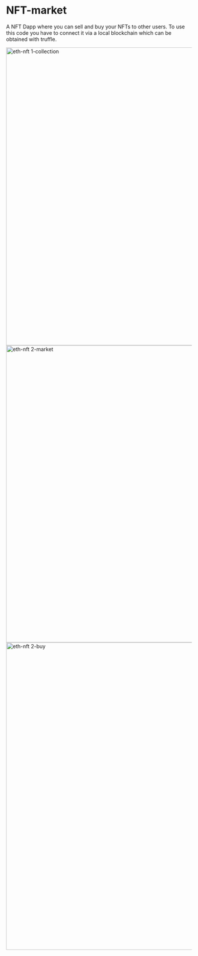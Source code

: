# NFT-market
A NFT Dapp where you can sell and buy your NFTs to other users.
To use this code you have to connect it via a local blockchain which can be obtained with truffle.

<img width="807" alt="eth-nft 1-collection" src="https://user-images.githubusercontent.com/89600540/131046338-a05a6883-a3a5-4f81-8e33-ad06cd767028.PNG">
<img width="805" alt="eth-nft 2-market" src="https://user-images.githubusercontent.com/89600540/131046350-7e088b91-4b56-4321-a80a-b565f3e939b6.PNG">
<img width="833" alt="eth-nft 2-buy" src="https://user-images.githubusercontent.com/89600540/131046359-4236df91-6ef6-4ac2-bc5d-69fc8682a714.PNG">
